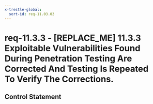 ```yaml
---
x-trestle-global:
  sort-id: req-11.03.03
---
```


# req-11.3.3 - \[REPLACE_ME\] 11.3.3 Exploitable Vulnerabilities Found During Penetration Testing Are Corrected And Testing Is Repeated To Verify The Corrections.

## Control Statement
